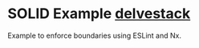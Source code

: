 # SOLID Example [delvestack](https://delvestack.com)

Example to enforce boundaries using ESLint and Nx.
